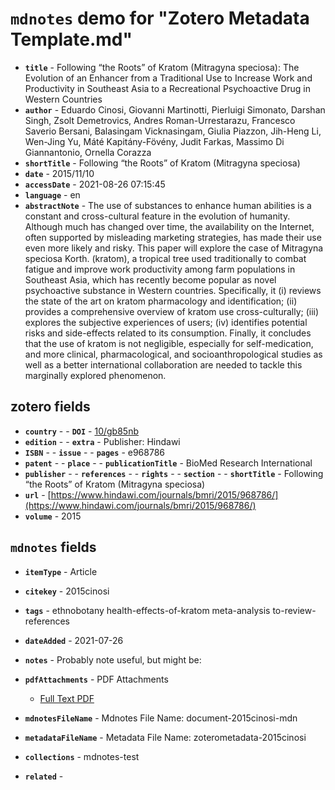 # `mdnotes` demo for "Zotero Metadata Template.md"

- **`title`** - Following “the Roots” of Kratom (Mitragyna speciosa): The Evolution of an Enhancer from a Traditional Use to Increase Work and Productivity in Southeast Asia to a Recreational Psychoactive Drug in Western Countries
- **`author`** - Eduardo Cinosi, Giovanni Martinotti, Pierluigi Simonato, Darshan Singh, Zsolt Demetrovics, Andres Roman-Urrestarazu, Francesco Saverio Bersani, Balasingam Vicknasingam, Giulia Piazzon, Jih-Heng Li, Wen-Jing Yu, Máté Kapitány-Fövény, Judit Farkas, Massimo Di Giannantonio, Ornella Corazza
- **`shortTitle`** - Following “the Roots” of Kratom (Mitragyna speciosa)
- **`date`** - 2015/11/10
- **`accessDate`** - 2021-08-26 07:15:45
- **`language`** - en
- **`abstractNote`** - The use of substances to enhance human abilities is a constant and cross-cultural feature in the evolution of humanity. Although much has changed over time, the availability on the Internet, often supported by misleading marketing strategies, has made their use even more likely and risky. This paper will explore the case of Mitragyna speciosa Korth. (kratom), a tropical tree used traditionally to combat fatigue and improve work productivity among farm populations in Southeast Asia, which has recently become popular as novel psychoactive substance in Western countries. Specifically, it (i) reviews the state of the art on kratom pharmacology and identification; (ii) provides a comprehensive overview of kratom use cross-culturally; (iii) explores the subjective experiences of users; (iv) identifies potential risks and side-effects related to its consumption. Finally, it concludes that the use of kratom is not negligible, especially for self-medication, and more clinical, pharmacological, and socioanthropological studies as well as a better international collaboration are needed to tackle this marginally explored phenomenon.

## zotero fields

- **`country`** - - **`DOI`** - [10/gb85nb](https://doi.org/10/gb85nb)
- **`edition`** - - **`extra`** - Publisher: Hindawi
- **`ISBN`** - - **`issue`** - - **`pages`** - e968786
- **`patent`** - - **`place`** - - **`publicationTitle`** - BioMed Research International
- **`publisher`** - - **`references`** - - **`rights`** - - **`section`** - - **`shortTitle`** - Following “the Roots” of Kratom (Mitragyna speciosa)
- **`url`** - [https://www.hindawi.com/journals/bmri/2015/968786/](https://www.hindawi.com/journals/bmri/2015/968786/)
- **`volume`** - 2015


## `mdnotes`  fields

- **`itemType`** - Article
- **`citekey`** - 2015cinosi
- **`tags`** - ethnobotany
	health-effects-of-kratom
	meta-analysis
	to-review-references
- **`dateAdded`** - 2021-07-26
- **`notes`** - 
Probably note useful, but might be:

- **`pdfAttachments`** -  PDF Attachments
	- [Full Text PDF](zotero://open-pdf/library/items/9QTEPA8M)

- **`mdnotesFileName`** -  Mdnotes File Name: document-2015cinosi-mdn

- **`metadataFileName`** -  Metadata File Name: zoterometadata-2015cinosi

- **`collections`** - mdnotes-test

- **`related`** - 
  